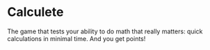 # Calculete
The game that tests your ability to do math that really matters: quick calculations in minimal time. And you get points!
